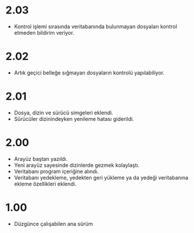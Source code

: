 

# 2.03 #
  * Kontrol işlemi sırasında veritabanında bulunmayan dosyaları kontrol etmeden bildirim veriyor.

# 2.02 #
  * Artık geçici belleğe sığmayan dosyaların kontrolü yapılabiliyor.

# 2.01 #
  * Dosya, dizin ve sürücü simgeleri eklendi.
  * Sürücüler dizinindeyken yenileme hatası giderildi.

# 2.00 #
  * Arayüz baştan yazıldı.
  * Yeni arayüz sayesinde dizinlerde gezmek kolaylaştı.
  * Veritabanı program içeriğine alındı.
  * Veritabanı yedekleme, yedekten geri yükleme ya da yedeği veritabanına ekleme özellikleri eklendi.

# 1.00 #
  * Düzgünce çalışabilen ana sürüm